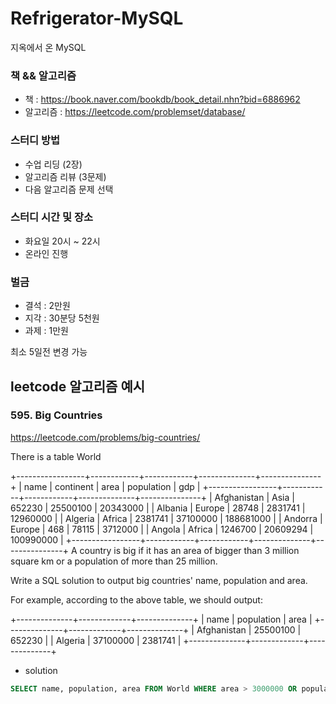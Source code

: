 # Refrigerator-MySQL

지옥에서 온 MySQL 

### 책 && 알고리즘

- 책 : https://book.naver.com/bookdb/book_detail.nhn?bid=6886962
- 알고리즘 : https://leetcode.com/problemset/database/


### 스터디 방법

- 수업 리딩 (2장)
- 알고리즘 리뷰 (3문제)
- 다음 알고리즘 문제 선택

### 스터디 시간 및 장소

- 화요일 20시 ~ 22시
- 온라인 진행

### 벌금

- 결석 : 2만원
- 지각 : 30분당 5천원
- 과제 : 1만원

최소 5일전 변경 가능 


## leetcode 알고리즘 예시

### 595. Big Countries 

https://leetcode.com/problems/big-countries/

There is a table World

+-----------------+------------+------------+--------------+---------------+
| name            | continent  | area       | population   | gdp           |
+-----------------+------------+------------+--------------+---------------+
| Afghanistan     | Asia       | 652230     | 25500100     | 20343000      |
| Albania         | Europe     | 28748      | 2831741      | 12960000      |
| Algeria         | Africa     | 2381741    | 37100000     | 188681000     |
| Andorra         | Europe     | 468        | 78115        | 3712000       |
| Angola          | Africa     | 1246700    | 20609294     | 100990000     |
+-----------------+------------+------------+--------------+---------------+
A country is big if it has an area of bigger than 3 million square km or a population of more than 25 million.

Write a SQL solution to output big countries' name, population and area.

For example, according to the above table, we should output:

+--------------+-------------+--------------+
| name         | population  | area         |
+--------------+-------------+--------------+
| Afghanistan  | 25500100    | 652230       |
| Algeria      | 37100000    | 2381741      |
+--------------+-------------+--------------+

- solution
~~~sql
SELECT name, population, area FROM World WHERE area > 3000000 OR population > 25000000;
~~~

